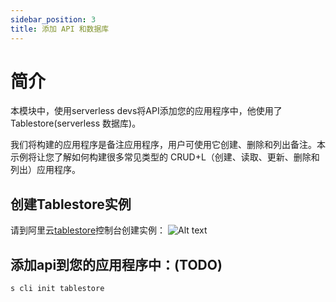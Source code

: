 ```yaml
---
sidebar_position: 3
title: 添加 API 和数据库
---
```


# 简介

本模块中，使用serverless devs将API添加您的应用程序中，他使用了Tablestore(serverless 数据库)。

我们将构建的应用程序是备注应用程序，用户可使用它创建、删除和列出备注。本示例将让您了解如何构建很多常见类型的 CRUD+L（创建、读取、更新、删除和列出）应用程序。

## 创建Tablestore实例
请到阿里云[tablestore](https://otsnext.console.aliyun.com/)控制台创建实例：
![Alt text](https://img.alicdn.com/imgextra/i1/O1CN01Syakde1TJqCE9Ff7e_!!6000000002362-2-tps-1804-972.png)

## 添加api到您的应用程序中：(TODO)
```
s cli init tablestore
```